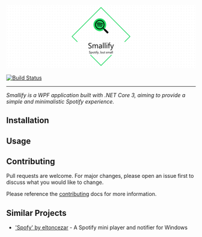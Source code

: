 ![Smallify](./docs/.assets/project-title.png)

[![Build Status](https://nick-smirnoff.visualstudio.com/smallify/_apis/build/status/build/smallify-CI?branchName=master)](https://nick-smirnoff.visualstudio.com/smallify/_build/latest?definitionId=13?branchName=master)

---

_Smallify is a WPF application built with .NET Core 3, aiming to provide a simple and minimalistic Spotify experience._

## Installation

## Usage

## Contributing

Pull requests are welcome. For major changes, please open an issue first to discuss what you would like to change.

Please reference the [contributing](docs/CONTRIBUTING.md) docs for more information.

## Similar Projects

- ['Spofy' by eltoncezar](https://github.com/eltoncezar/Spofy) - A Spotify mini player and notifier for Windows
